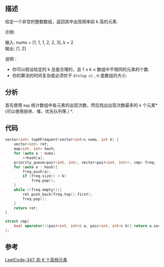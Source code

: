 ## 描述

给定一个非空的整数数组，返回其中出现频率前 k 高的元素.

示例:

输入: nums = [1, 1, 1, 2, 2, 3], k = 2     
输出: [1, 2]

说明：

* 你可以假设给定的 k 总是合理的，且 1 ≤ k ≤ 数组中不相同的元素的个数.
* 你的算法的时间复杂度必须优于 *`O(nlog n)`* , n 是数组的大小.


## 分析

首先使用 `map` 统计数组中各元素的出现次数，然后找出出现次数最多的 `k` 个元素* (可以使用排序、堆、优先队列等.) *.

## 代码

```cpp
vector<int> topKFrequent(vector<int>& nums, int k) {
    vector<int> ret;
    map<int, int> hash;
    for (auto a : nums)
        ++hash[a];
    priority_queue<pair<int, int>, vector<pair<int, int>>, cmp> freq;
    for (auto a : hash){
        freq.push(a);
        if (freq.size() > k)
            freq.pop();
    }
    while (!freq.empty()){
        ret.push_back(freq.top().first);
        freq.pop();
    }
    return ret;
}

struct cmp{
    bool operator()(pair<int, int>& a, pair<int, int>& b){ return a.second > b.second; }
};

```


## 参考
[LeetCode-347. 前 K 个高频元素](https://leetcode-cn.com/problems/top-k-frequent-elements/)